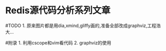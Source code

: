 # Redis源代码分析系列文章




#TODO
	1. 原来图片都是用dia,xmind,gliffy画的,准备全部改成graphviz,工程浩大...



#附录
	1. 利用cscope和vim看代码
	2. graphviz的使用

